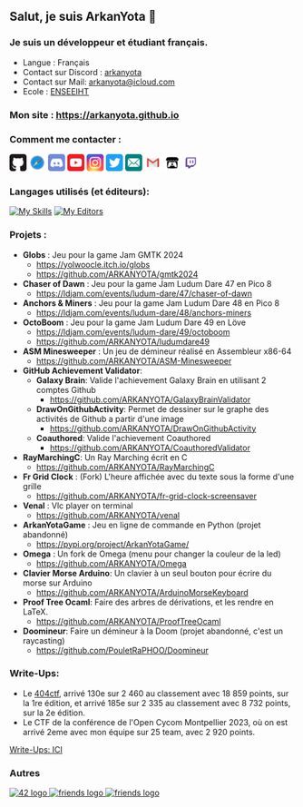 ## Salut, je suis ArkanYota 👋  
  
### Je suis un développeur et étudiant français.  
- Langue : Français
- Contact sur Discord : [arkanyota](https://discord.com/users/315241140464910349)
- Contact sur Mail: [arkanyota@icloud.com](mailto:arkanyota@icloud.com)
- Ecole : [ENSEEIHT](https://enseeiht.fr)

  
### Mon site : **https://arkanyota.github.io**
  
### Comment me contacter :  
  
[<img src="Images/github.svg" alt="drawing" width="30px"/>](http://github.com/ARKANYOTA/)
[<img src="Images/safari.svg" alt="drawing" width="30px"/>](http://arkanyota.github.io/)
<img src="Images/discord.svg" alt="drawing" width="30px"/>
[<img src="Images/youtube.svg" alt="drawing" width="30px"/>](https://www.youtube.com/channel/UC44p7IFHS8WK7CF3zSv38QA/)
[<img src="Images/instagram.svg" alt="drawing" width="30px"/>](http://www.instagram.com/arkanyota/)
[<img src="Images/twitter.svg" alt="drawing" width="30px"/>](https://twitter.com/arkanyota/)
[<img src="Images/email.svg" alt="drawing" width="30px"/>](mailto:arkanyota@icloud.com)
[<img src="Images/gmail.svg" alt="drawing" width="30px"/>](mailto:lesarktime@gmail.com)
[<img src="Images/itch_io.svg" alt="drawing" width="30px"/>](https://arkanyota.itch.io/)
[<img src="Images/twitch.svg" alt="drawing" width="30px"/>](https://www.twitch.tv/arkanyota)
  
### Langages utilisés (et éditeurs):  
[![My Skills](https://skillicons.dev/icons?i=py,c,ocaml,cpp,blender,md,html,css,js,latex,regex,sqlite,bash)](https://arkanyota.github.io)
[![My Editors](https://skillicons.dev/icons?i=linux,vim,idea,git,github,discord,godot)](https://arkanyota.github.io)

### Projets :  
- **Globs** : Jeu pour la game Jam GMTK 2024  
  - https://yolwoocle.itch.io/globs
  - https://github.com/ARKANYOTA/gmtk2024  
- **Chaser of Dawn** : Jeu pour la game Jam Ludum Dare 47 en Pico 8  
  - https://ldjam.com/events/ludum-dare/47/chaser-of-dawn  
- **Anchors & Miners** : Jeu pour la game Jam Ludum Dare 48 en Pico 8  
  - https://ldjam.com/events/ludum-dare/48/anchors-miners  
- **OctoBoom** : Jeu pour la game Jam Ludum Dare 49 en Löve  
  - https://ldjam.com/events/ludum-dare/49/octoboom  
  - https://github.com/ARKANYOTA/ludumdare49
- **ASM Minesweeper** : Un jeu de démineur réalisé en Assembleur x86-64  
  - https://github.com/ARKANYOTA/ASM-Minesweeper
- **GitHub Achievement Validator**:
  - **Galaxy Brain**: Valide l'achievement Galaxy Brain en utilisant 2 comptes Github
    - https://github.com/ARKANYOTA/GalaxyBrainValidator
  - **DrawOnGithubActivity**: Permet de dessiner sur le graphe des activités de Github a partir d'une image
    - https://github.com/ARKANYOTA/DrawOnGithubActivity
  - **Coauthored**: Valide l'achievement Coauthored
    - https://github.com/ARKANYOTA/CoauthoredValidator
- **RayMarchingC**: Un Ray Marching écrit en C
  - https://github.com/ARKANYOTA/RayMarchingC
- **Fr Grid Clock** : (Fork) L'heure affichée avec du texte sous la forme d'une grille  
  - https://github.com/ARKANYOTA/fr-grid-clock-screensaver
- **Venal** : Vlc player on terminal  
  - https://github.com/ARKANYOTA/venal  
- **ArkanYotaGame** : Jeu en ligne de commande en Python (projet abandonné)  
  - https://pypi.org/project/ArkanYotaGame/  
- **Omega** : Un fork de Omega (menu pour changer la couleur de la led)  
  - https://github.com/ARKANYOTA/Omega
- **Clavier Morse Arduino**: Un clavier à un seul bouton pour écrire du morse sur Arduino
  - https://github.com/ARKANYOTA/ArduinoMorseKeyboard
- **Proof Tree Ocaml**: Faire des arbres de dérivations, et les rendre en LaTeX.
  - https://github.com/ARKANYOTA/ProofTreeOcaml
- **Doomineur**: Faire un démineur à la Doom (projet abandonné, c'est un raycasting)
  - https://github.com/PouletRaPHOO/Doomineur


[](https://github.com/ARKANYOTA/Des_mineurs)
[](https://github.com/ARKANYOTA/NSIMorpion)

### Write-Ups:
- Le [404ctf](https://www.404ctf.fr), arrivé 130e sur 2 460 au classement avec 18 859 points, sur la 1re édition, et arrivé 185e sur 2 335 au classement avec 8 732 points, sur la 2e édition.
- Le CTF de la conférence de l'Open Cycom Montpellier 2023, où on est arrivé 2eme avec mon équipe sur 25 team, avec 2 920 points.

[Write-Ups: ICI](https://github.com/ARKANYOTA/write-ups)

### Autres
<div align="left">
  <a href="https://github.com/ARKANYOTA?tab=overview&from=2042-12-01&to=2042-12-31" target="_blank">
    <img src="https://github.com/MaximCosta/MaximCosta/blob/main/assets/42.png" width="52" alt="42 logo"  />
  </a>
  <a href="https://github.com/MaximCosta" target="_blank">
    <img src="https://github.com/MaximCosta/MaximCosta/blob/main/assets/friends.png" width="52" alt="friends logo"  />
  </a>
    <a href="https://github.com/torvalds?achievement=pair-extraordinaire&tab=achievements" target="_blank">
    <img src="https://skillicons.dev/icons?i=linux" width="52" alt="friends logo"  />
  </a>
</div>
